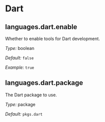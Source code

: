   # Dart
  


## languages\.dart\.enable

Whether to enable tools for Dart development\.



*Type:*
boolean



*Default:*
` false `



*Example:*
` true `



## languages\.dart\.package



The Dart package to use\.



*Type:*
package



*Default:*
` pkgs.dart `
